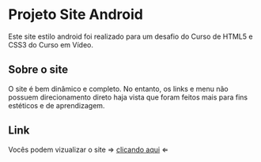 <h1>Projeto Site Android</h1>
<p>Este site estilo android foi realizado para um desafio do Curso de HTML5 e CSS3 do Curso em Vídeo.</p>

<h2>Sobre o site</h2>
<p>O site é bem dinâmico e completo. No entanto, os links e menu não possuem direcionamento direto haja vista que foram feitos mais para fins estéticos e de aprendizagem.</p>

<h2>Link</h2>
<p>Vocês podem vizualizar o site ⇒ <a href="#">clicando aqui</a> ⇐</p>
